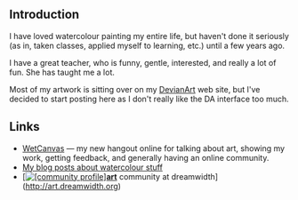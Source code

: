 <div id="wikitext">

Introduction
------------

I have loved watercolour painting my entire life, but haven't done it
seriously (as in, taken classes, applied myself to learning, etc.) until
a few years ago.

I have a great teacher, who is funny, gentle, interested, and really a
lot of fun. She has taught me a lot.

Most of my artwork is sitting over on my
[DevianArt](http://muridaee.deviantart.com/gallery/) web site, but I've
decided to start posting here as I don't really like the DA interface
too much.

<div class="vspace">

</div>

Links
-----

-   [WetCanvas](http://www.wetcanvas.com/) — my new hangout online for
    talking about art, showing my work, getting feedback, and generally
    having an online community.
-   [My blog posts about watercolour
    stuff](http://tamouse.org/category/culture/art/watercolour/)
-   [<span style="white-space: nowrap;">[![[community profile]
    ](http://www.dreamwidth.org/img/silk/identity/community.png)](http://art.dreamwidth.org/profile)[**art**](http://art.dreamwidth.org/)</span>
    community at dreamwidth](http://art.dreamwidth.org)

<div class="vspace">

</div>

<div style="display: none;">

Summary:A collection of pages about watercolour painting
Parent:Art(.<span
class="wikiword">[HomePage](http://wiki.tamouse.org?n=Art.HomePage?action=print)</span>)
<span
class="wikiword">[IncludeMe](http://wiki.tamouse.org?n=Art.IncludeMe?action=edit)[?](http://wiki.tamouse.org?n=Art.IncludeMe?action=edit)</span>:[Art](http://wiki.tamouse.org?n=Art.HomePage?action=print)
Categories:[Collections](http://wiki.tamouse.org?n=Category.Collections)
Tags: painting, watercolour

</div>

</div>
